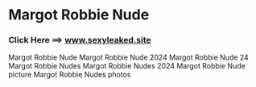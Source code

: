 # Margot Robbie Nude
### Click Here ==> www.sexyleaked.site



Margot Robbie Nude
Margot Robbie Nude 2024
Margot Robbie Nude 24
Margot Robbie Nudes 
Margot Robbie Nudes 2024
Margot Robbie Nude picture
Margot Robbie Nudes photos
<!--
**margot-robbie-nude/margot-robbie-nude** is a ✨ _special_ ✨ repository because its `README.md` (this file) appears on your GitHub profile.

Here are some ideas to get you started:

- 🔭 I’m currently working on ...
- 🌱 I’m currently learning ...
- 👯 I’m looking to collaborate on ...
- 🤔 I’m looking for help with ...
- 💬 Ask me about ...
- 📫 How to reach me: ...
- 😄 Pronouns: ...
- ⚡ Fun fact: ...
-->
